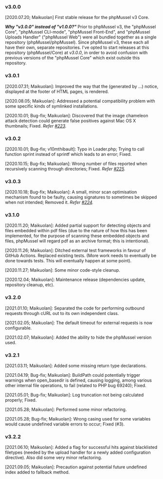 ### v3.0.0

[2020.07.20; Maikuolan] First stable release for the phpMussel v3 Core.

__*Why "v3.0.0" instead of "v1.0.0?"*__ Prior to phpMussel v3, the "phpMussel Core", "phpMussel CLI-mode", "phpMussel Front-End", and "phpMussel Uploads Handler" ("phpMussel Web") were all bundled together as a single repository (phpMussel/phpMussel). Since phpMussel v3, these each all have their own, separate repositories. I've opted to start releases at this repository (phpMussel/Core) at *v3.0.0*, in order to avoid confusion with previous versions of the "phpMussel Core" which exist outside this repository.

### v3.0.1

[2020.07.31; Maikuolan]: Improved the way that the (generated by ...) notice, displayed at the footer of HTML pages, is rendered.

[2020.08.05; Maikuolan]: Addressed a potential compatibility problem with some specific kinds of symlinked installations.

[2020.10.01; Bug-fix; Maikuolan]: Discovered that the image chameleon attack detection could generate false positives against Mac OS X thumbnails; Fixed. *Refer [#223](https://github.com/phpMussel/phpMussel/issues/223).*

### v3.0.2

[2020.10.01; Bug-fix; v10mthibault]: Typo in Loader.php; Trying to call function sprint instead of sprintf which leads to an error; Fixed.

[2020.10.15; Bug-fix; Maikuolan]: Wrong number of files reported when recursively scanning through directories; Fixed. *Refer [#225](https://github.com/phpMussel/phpMussel/issues/225).*

### v3.0.3

[2020.10.18; Bug-fix; Maikuolan]: A small, minor scan optimisation mechanism found to be faulty, causing signatures to sometimes be skipped when not intended; Removed it. *Refer [#224](https://github.com/phpMussel/phpMussel/issues/224).*

### v3.1.0

[2020.11.20; Maikuolan]: Added partial support for detecting objects and files embedded within pdf files (due to the nature of how this has been implemented, for the purpose of scanning these embedded objects and files, phpMussel will regard pdf as an archive format; this is intentional).

[2020.11.26; Maikuolan]: Ditched external test frameworks in favour of GitHub Actions. Replaced existing tests. (More work needs to eventually be done towards tests. This will eventually happen at some point).

[2020.11.27; Maikuolan]: Some minor code-style cleanup.

[2020.12.04; Maikuolan]: Maintenance release (dependencies update, repository cleanup, etc).

### v3.2.0

[2021.01.10; Maikuolan]: Separated the code for performing outbound requests through cURL out to its own independent class.

[2021.02.05; Maikuolan]: The default timeout for external requests is now configurable.

[2021.02.07; Maikuolan]: Added the ability to hide the phpMussel version used.

### v3.2.1

[2021.03.11; Maikuolan]: Added some missing return type declarations.

[2021.04.19; Bug-fix; Maikuolan]: BuildPath could potentially trigger warnings when open_basedir is defined, causing logging, among various other internal file operations, to fail (related to PHP bug 69240); Fixed.

[2021.05.01; Bug-fix; Maikuolan]: Log truncation not being calculated properly; Fixed.

[2021.05.28; Maikuolan]: Performed some minor refactoring.

[2021.05.28; Bug-fix; Maikuolan]: Wrong casing used for some variables would cause undefined variable errors to occur; Fixed (#3).

### v3.2.2

[2021.06.10; Maikuolan]: Added a flag for successful hits against blacklisted filetypes (needed by the upload handler for a newly added configuration directive). Also did some very minor refactoring.

[2021.09.05; Maikuolan]: Precaution against potential future undefined index added to fallback method.
